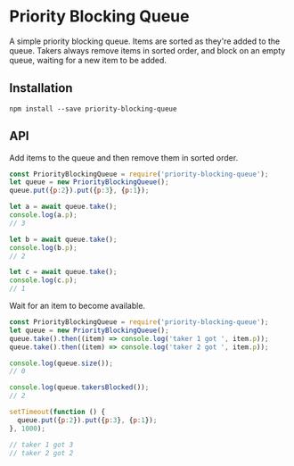 # Priority Blocking Queue

A simple priority blocking queue.  Items are sorted as they're added to the queue.  Takers always remove items in sorted order, and block on an empty queue, waiting for a new item to be added.

## Installation

```shell
npm install --save priority-blocking-queue
```

## API

Add items to the queue and then remove them in sorted order.
```javascript
const PriorityBlockingQueue = require('priority-blocking-queue');
let queue = new PriorityBlockingQueue();
queue.put({p:2}).put({p:3}, {p:1});

let a = await queue.take();
console.log(a.p);
// 3

let b = await queue.take();
console.log(b.p);
// 2

let c = await queue.take();
console.log(c.p);
// 1
```

Wait for an item to become available.
```javascript
const PriorityBlockingQueue = require('priority-blocking-queue');
let queue = new PriorityBlockingQueue();
queue.take().then((item) => console.log('taker 1 got ', item.p));
queue.take().then((item) => console.log('taker 2 got ', item.p));

console.log(queue.size());
// 0

console.log(queue.takersBlocked());
// 2

setTimeout(function () {
  queue.put({p:2}).put({p:3}, {p:1});
}, 1000);

// taker 1 got 3
// taker 2 got 2
```
